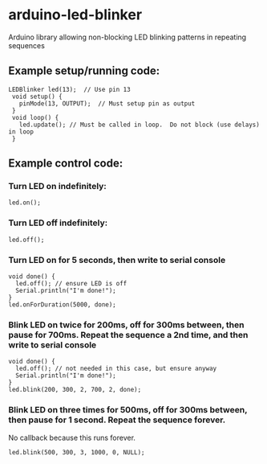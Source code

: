 # arduino-led-blinker
Arduino library allowing non-blocking LED blinking patterns in repeating sequences


## Example setup/running code:
```
LEDBlinker led(13);  // Use pin 13
 void setup() {
   pinMode(13, OUTPUT);  // Must setup pin as output
 }
 void loop() { 
   led.update(); // Must be called in loop.  Do not block (use delays) in loop
 }
```

## Example control code:
### Turn LED on indefinitely:
```
led.on();
```
### Turn LED off indefinitely:
```
led.off();
```
### Turn LED on for 5 seconds, then write to serial console
```
void done() { 
  led.off(); // ensure LED is off
  Serial.println("I'm done!"); 
}
led.onForDuration(5000, done);
```
### Blink LED on twice for 200ms, off for 300ms between, then pause for 700ms.  Repeat the sequence a 2nd time, and then write to serial console
```
void done() { 
  led.off(); // not needed in this case, but ensure anyway
  Serial.println("I'm done!"); 
}
led.blink(200, 300, 2, 700, 2, done);
```
### Blink LED on three times for 500ms, off for 300ms between, then pause for 1 second. Repeat the sequence forever.
No callback because this runs forever.
```
led.blink(500, 300, 3, 1000, 0, NULL);
```
